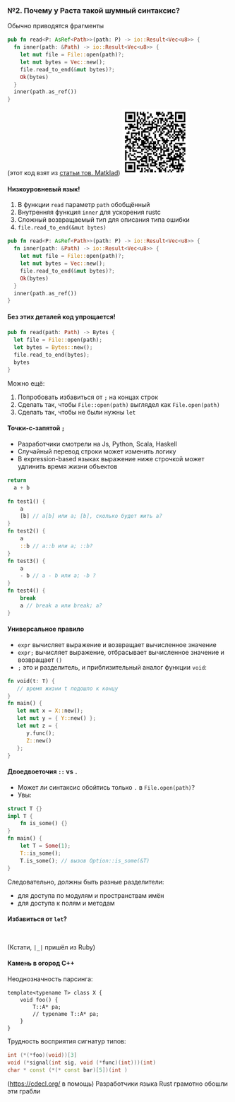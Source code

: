 ### №2. Почему у Раста такой шумный синтаксис?

Обычно приводятся фрагменты
```rust
pub fn read<P: AsRef<Path>>(path: P) -> io::Result<Vec<u8>> {
  fn inner(path: &Path) -> io::Result<Vec<u8>> {
    let mut file = File::open(path)?;
    let mut bytes = Vec::new();
    file.read_to_end(&mut bytes)?;
    Ok(bytes)
  }
  inner(path.as_ref())
}
```
(этот код взят из [статьи тов. Matklad](https://matklad.github.io/2023/01/26/rusts-ugly-syntax.html))
<img src="slides/03/qr_matklad.png" height=150 alt="qr_matklad.png"></img>


#### Низкоуровневый язык!

1. В функции `read` параметр `path` обобщённый
2. Внутренняя функция `inner` для ускорения rustc 
3. Сложный возвращаемый тип для описания типа ошибки
4. `file.read_to_end(&mut bytes)`

```rust
pub fn read<P: AsRef<Path>>(path: P) -> io::Result<Vec<u8>> {
  fn inner(path: &Path) -> io::Result<Vec<u8>> {
    let mut file = File::open(path)?;
    let mut bytes = Vec::new();
    file.read_to_end(&mut bytes)?;
    Ok(bytes)
  }
  inner(path.as_ref())
}
```


#### Без этих деталей код упрощается!

```rust
pub fn read(path: Path) -> Bytes {
  let file = File::open(path);
  let bytes = Bytes::new();
  file.read_to_end(bytes);
  bytes
}
```
Можно ещё:
1. Попробовать избавиться от `;` на концах строк
2. Сделать так, чтобы `File::open(path)` выглядел как `File.open(path)`
3. Сделать так, чтобы не были нужны `let` 


#### Точки-с-запятой `;`

- Разработчики смотрели на Js, Python, Scala, Haskell
- Случайный перевод строки может изменить логику
- В expression-based языках выражение ниже строчкой может удлинить время жизни объектов
```js
return
  a + b
```
```rust
fn test1() {
    a
    [b] // a[b] или a; [b], сколько будет жить a?
}
fn test2() {
    a
    ::b // a::b или a; ::b?
}
fn test3() {
    a
    - b // a - b или a; -b ?
}
fn test4() {
    break
    a // break a или break; a?
}
```


#### Универсальное правило

* `expr` вычисляет выражение и возвращает вычисленное значение
* `expr;` вычисляет выражение, отбрасывает вычисленное значение и возвращает `()`
* `;` это и разделитель, и приблизительный аналог функции `void`:
```rust
fn void(t: T) {
   // время жизни t подошло к концу
}
fn main() {
   let mut x = X::new();
   let mut y = { Y::new() };
   let mut z = {
      y.func();
      Z::new()
   };
}
```


#### Двоедвоеточия `::` vs `.`

- Может ли синтаксис обойтись только `.` в `File.open(path)`?
- Увы:
```rust
struct T {}
impl T {
    fn is_some() {}
}
fn main() {
    let T = Some(1);
    T::is_some(); 
    T.is_some(); // вызов Option::is_some(&T)
}
```
Следовательно, должны быть разные разделители:
- для доступа по модулям и пространствам имён
- для доступа к полям и методам

<!--
#### Альтернативы `::`?

Чисто эстетически можете оценить, насколько красивее альтернативы:
```rust
fn test() -> io::Result<()> {
    let _ = std::env::current_dir().map_err(|_| Error::File("..."))?;

    std:env:current_dir().map_err(|_| Error:File("..."))?; // Erlang
    std/env/current_dir().map_err(|_| Error/File("..."))?; // Nim
    std$env$current_dir().map_err(|_| Error$File("..."))?; // java bc
    std-env-current_dir().map_err(|_| Error-File("..."))?; // :-)
    std^env^current_dir().map_err(|_| Error^File("..."))?; // ^_^
}
```
-->


#### Избавиться от `let`?

<pre data-id="code-animation"><code class="hljs cplusplus" data-trim data-line-numbers="|2,4"><script type="text/template">
Framed<FramedWrite<WriteHalf<TcpStream>, 
   LengthDelimitedCodec>, Request, SomeType1, SomeType2> requests = ...;
Framed<FramedRead<ReadHalf<TcpStream>, 
   LengthDelimitedCodec>, Response, SomeType1, SomeType2> responses = ...;
</script></code></pre>
<pre data-id="code-animation"><code class="hljs rust" data-trim data-line-numbers="|4|5|6|1,7|10"><script type="text/template">
type Requests = Framed<FramedWrite<WriteHalf<TcpStream>, LengthDelimitedCodec>, Request, SomeType1, SomeType2>;

fn main() {
    let requests = ...; // если вывод типов полностью справляется
    let requests: Framed<_, _, _, _> = ...; // если надо немного помочь
    let requests: Framed<_, Request, SomeType1, SomeType2> = ...; // если надо чуть больше помочь
    let requests: Requests = ...; // если хочется вообще замести тип под ковёр 

    // часто можно помочь с помощью т.н. turbofish
    let vec = a_collection.iter().map(|x| ...).collect::<Vec<_>>();
}
</script></code></pre>
(Кстати, `|_|` пришёл из Ruby)


#### Камень в огород C++

Неоднозначность парсинга:
```сpp
template<typename T> class X {
    void foo() {
        T::A* pa;
        // typename T::A* pa; 
    }
} 
```
Трудность восприятия сигнатур типов:
```cpp
int (*(*foo)(void))[3]
void (*signal(int sig, void (*func)(int)))(int)
char * const (*(* const bar)[5])(int )
```
(https://cdecl.org/ в помощь)
Разработчики языка Rust грамотно обошли эти грабли